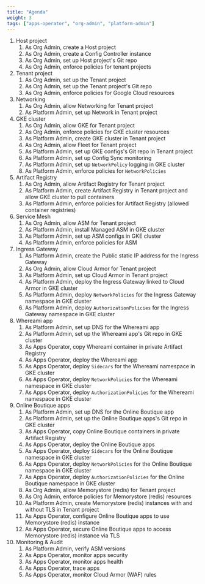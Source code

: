 ```yaml
---
title: "Agenda"
weight: 3
tags: ["apps-operator", "org-admin", "platform-admin"]
---
```

1. Host project
    1. As Org Admin, create a Host project
    1. As Org Admin, create a Config Controller instance
    1. As Org Admin, set up Host project's Git repo
    1. As Org Admin, enforce policies for tenant projects
1. Tenant project
    1. As Org Admin, set up the Tenant project
    1. As Org Admin, set up the Tenant project's Git repo
    1. As Org Admin, enforce policies for Google Cloud resources
1. Networking
    1. As Org Admin, allow Networking for Tenant project
    1. As Platform Admin, set up Network in Tenant project
1. GKE cluster
    1. As Org Admin, allow GKE for Tenant project
    1. As Org Admin, enforce policies for GKE cluster resources
    1. As Platform Admin, create GKE cluster in Tenant project
    1. As Org Admin, allow Fleet for Tenant project
    1. As Platform Admin, set up GKE configs's Git repo in Tenant project
    1. As Platform Admin, set up Config Sync monitoring
    1. As Platform Admin, set up `NetworkPolicy` logging in GKE cluster
    1. As Platform Admin, enforce policies for `NetworkPolicies`
1. Artifact Registry
    1. As Org Admin, allow Artifact Registry for Tenant project
    1. As Platform Admin, create Artifact Registry in Tenant project and allow GKE cluster to pull containers
    1. As Platform Admin, enforce policies for Artifact Registry (allowed container registries)
1. Service Mesh
    1. As Org Admin, allow ASM for Tenant project
    1. As Platform Admin, install Managed ASM in GKE cluster
    1. As Platform Admin, set up ASM configs in GKE cluster
    1. As Platform Admin, enforce policies for ASM
1. Ingress Gateway
    1. As Platform Admin, create the Public static IP address for the Ingress Gateway
    1. As Org Admin, allow Cloud Armor for Tenant project
    1. As Platform Admin, set up Cloud Armor in Tenant project
    1. As Platform Admin, deploy the Ingress Gateway linked to Cloud Armor in GKE cluster
    1. As Platform Admin, deploy `NetworkPolicies` for the Ingress Gateway namespace in GKE cluster
    1. As Platform Admin, deploy `AuthorizationPolicies` for the Ingress Gateway namespace in GKE cluster
1. Whereami app
    1. As Platform Admin, set up DNS for the Whereami app
    1. As Platform Admin, set up the Whereami app's Git repo in GKE cluster
    1. As Apps Operator, copy Whereami container in private Artifact Registry
    1. As Apps Operator, deploy the Whereami app
    1. As Apps Operator, deploy `Sidecars` for the Whereami namespace in GKE cluster
    1. As Apps Operator, deploy `NetworkPolicies` for the Whereami namespace in GKE cluster
    1. As Apps Operator, deploy `AuthorizationPolicies` for the Whereami namespace in GKE cluster
1. Online Boutique apps
    1. As Platform Admin, set up DNS for the Online Boutique app
    1. As Platform Admin, set up the Online Boutique apps's Git repo in GKE cluster
    1. As Apps Operator, copy Online Boutique containers in private Artifact Registry
    1. As Apps Operator, deploy the Online Boutique apps
    1. As Apps Operator, deploy `Sidecars` for the Online Boutique namespace in GKE cluster
    1. As Apps Operator, deploy `NetworkPolicies` for the Online Boutique namespace in GKE cluster
    1. As Apps Operator, deploy `AuthorizationPolicies` for the Online Boutique namespace in GKE cluster
    1. As Org Admin, allow Memorystore (redis) for Tenant project
    1. As Org Admin, enforce policies for Memorystore (redis) resources
    1. As Platform Admin, create Memorystore (redis) instances with and without TLS in Tenant project
    1. As Apps Operator, configure Online Boutique apps to use Memorystore (redis) instance
    1. As Apps Operator, secure Online Boutique apps to access Memorystore (redis) instance via TLS
1. Monitoring & Audit
    1. As Platform Admin, verify ASM versions
    1. As Apps Operator, monitor apps security
    1. As Apps Operator, monitor apps health
    1. As Apps Operator, trace apps
    1. As Apps Operator, monitor Cloud Armor (WAF) rules